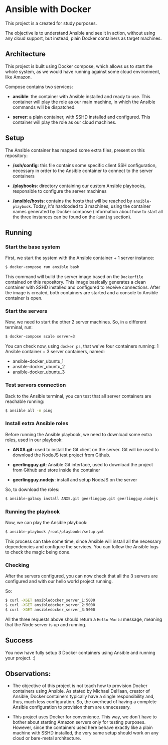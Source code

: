 # Ansible with Docker

This project is a created for study purposes.

The objective is to understand Ansible and see it in action, without using any cloud support, but instead, plain Docker containers as target machines.

## Architecture

This project is built using Docker compose, which allows us to start the whole system, as we would have running against some cloud environment, like Amazon.

Compose contains two services:

- **ansible**: the container with Ansible installed and ready to use. This container will play the role as our main machine, in which the Ansible commands will be dispatched.

- **server**: a plain container, with SSHD installed and configured. This container will play the role as our cloud machines.

## Setup

The Ansible container has mapped some extra files, present on this repository:

- **/ssh/config**: this file contains some specific client SSH configuration, necessary in order to the Ansible container to connect to the server containers

- **/playbooks**: directory containing our custom Ansible playbooks, responsible to configure the server machines

- **/ansible/hosts**: contains the hosts that will be reached by `ansible-playbook`. Today, it's hardcoded to 3 machines, using the container names generated by Docker compose (information about how to start all the three instances can be found on the `Running` section).

## Running

### Start the base system

First, we start the system with the Ansible container + 1 server instance:

```bash
$ docker-compose run ansible bash
```

This command will build the server image based on the `Dockerfile` contained on this repository. This image basically generates a clean container with SSHD installed and configured to receive connections. After the image is created, both containers are started and a console to Ansible container is open.

### Start the servers

Now, we need to start the other 2 server machines. So, in a different terminal, run:

```bash
$ docker-compose scale server=3
```

You can check now, using `docker ps`, that we've four containers running: 1 Ansible container + 3 server containers, named:
- ansible-docker_ubuntu_1
- ansible-docker_ubuntu_2
- ansible-docker_ubuntu_3

### Test servers connection

Back to the Ansible terminal, you can test that all server containers are reachable running:

```bash
$ ansible all -m ping
```

### Install extra Ansible roles

Before running the Ansible playbook, we need to download some extra roles, used in our playbook:

- **ANXS.git**: used to install the Git client on the server. Git will be used to download the NodeJS test project from Github.

- **geerlingguy.git**: Ansible Git interface, used to download the project from Github and store inside the container

- **geerlingguy.nodejs**: install and setup NodeJS on the server

So, to download the roles:

```bash
$ ansible-galaxy install ANXS.git geerlingguy.git geerlingguy.nodejs
```

### Running the playbook

Now, we can play the Ansible playbook:

```bash
$ ansible-playbook /root/playbooks/setup.yml
```

This process can take some time, since Ansible will install all the necessary dependencies and configure the services. You can follow the Ansible logs to check the magic being done.

### Checking

After the servers configured, you can now check that all the 3 servers are configured and with our hello world project running.

So:

```bash
$ curl -XGET ansibledocker_server_1:5000
$ curl -XGET ansibledocker_server_2:5000
$ curl -XGET ansibledocker_server_3:5000
```

All the three requests above should return a `Hello World` message, meaning that the Node server is up and running.

## Success

You now have fully setup 3 Docker containers using Ansible and running your project. :)

## Observations:

- The objective of this project is not teach how to provision Docker containers using Ansible. As stated by Michael DeHaan, creator of Ansible, Docker containers typically have a single responsibility and, thus, much less configuration. So, the overhead of having a complete Ansible configuration to provision them are unnecessary.

- This project uses Docker for convenience. This way, we don't have to bother about starting Amazon servers only for testing purposes. However, since the containers used here behave exactly like a plain machine with SSHD installed, the very same setup should work on any cloud or bare-metal architecture.
